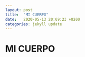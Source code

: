 ```yaml
---
layout: post
title:  "MI CUERPO"
date:   2020-05-13 20:09:23 +0200
categories: jekyll update
---
```


# MI CUERPO

